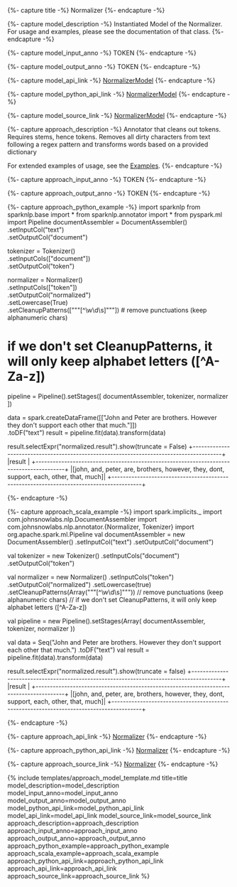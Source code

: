 {%- capture title -%}
Normalizer
{%- endcapture -%}

{%- capture model_description -%}
Instantiated Model of the Normalizer. For usage and examples, please see the documentation of that class.
{%- endcapture -%}

{%- capture model_input_anno -%}
TOKEN
{%- endcapture -%}

{%- capture model_output_anno -%}
TOKEN
{%- endcapture -%}

{%- capture model_api_link -%}
[NormalizerModel](https://nlp.johnsnowlabs.com/api/com/johnsnowlabs/nlp/annotators/NormalizerModel)
{%- endcapture -%}

{%- capture model_python_api_link -%}
[NormalizerModel](/api/python/reference/autosummary/python/sparknlp/annotator/normalizer/index.html#sparknlp.annotator.normalizer.NormalizerModel)
{%- endcapture -%}

{%- capture model_source_link -%}
[NormalizerModel](https://github.com/JohnSnowLabs/spark-nlp/tree/master/src/main/scala/com/johnsnowlabs/nlp/annotators/NormalizerModel.scala)
{%- endcapture -%}

{%- capture approach_description -%}
Annotator that cleans out tokens. Requires stems, hence tokens.
Removes all dirty characters from text following a regex pattern and transforms words based on a provided dictionary

For extended examples of usage, see the [Examples](https://github.com/JohnSnowLabs/spark-nlp/blob/master/example/python/annotation/text/english/document-normalizer/document_normalizer_notebook.ipynb).
{%- endcapture -%}

{%- capture approach_input_anno -%}
TOKEN
{%- endcapture -%}

{%- capture approach_output_anno -%}
TOKEN
{%- endcapture -%}

{%- capture approach_python_example -%}
import sparknlp
from sparknlp.base import *
from sparknlp.annotator import *
from pyspark.ml import Pipeline
documentAssembler = DocumentAssembler() \
    .setInputCol("text") \
    .setOutputCol("document")

tokenizer = Tokenizer() \
    .setInputCols(["document"]) \
    .setOutputCol("token")

normalizer = Normalizer() \
    .setInputCols(["token"]) \
    .setOutputCol("normalized") \
    .setLowercase(True) \
    .setCleanupPatterns(["""[^\w\d\s]"""]) # remove punctuations (keep alphanumeric chars)
# if we don't set CleanupPatterns, it will only keep alphabet letters ([^A-Za-z])

pipeline = Pipeline().setStages([
    documentAssembler,
    tokenizer,
    normalizer
])

data = spark.createDataFrame([["John and Peter are brothers. However they don't support each other that much."]]) \
    .toDF("text")
result = pipeline.fit(data).transform(data)

result.selectExpr("normalized.result").show(truncate = False)
+----------------------------------------------------------------------------------------+
|result                                                                                  |
+----------------------------------------------------------------------------------------+
|[john, and, peter, are, brothers, however, they, dont, support, each, other, that, much]|
+----------------------------------------------------------------------------------------+

{%- endcapture -%}

{%- capture approach_scala_example -%}
import spark.implicits._
import com.johnsnowlabs.nlp.DocumentAssembler
import com.johnsnowlabs.nlp.annotator.{Normalizer, Tokenizer}
import org.apache.spark.ml.Pipeline
val documentAssembler = new DocumentAssembler()
  .setInputCol("text")
  .setOutputCol("document")

val tokenizer = new Tokenizer()
  .setInputCols("document")
  .setOutputCol("token")

val normalizer = new Normalizer()
  .setInputCols("token")
  .setOutputCol("normalized")
  .setLowercase(true)
  .setCleanupPatterns(Array("""[^\w\d\s]""")) // remove punctuations (keep alphanumeric chars)
// if we don't set CleanupPatterns, it will only keep alphabet letters ([^A-Za-z])

val pipeline = new Pipeline().setStages(Array(
  documentAssembler,
  tokenizer,
  normalizer
))

val data = Seq("John and Peter are brothers. However they don't support each other that much.")
  .toDF("text")
val result = pipeline.fit(data).transform(data)

result.selectExpr("normalized.result").show(truncate = false)
+----------------------------------------------------------------------------------------+
|result                                                                                  |
+----------------------------------------------------------------------------------------+
|[john, and, peter, are, brothers, however, they, dont, support, each, other, that, much]|
+----------------------------------------------------------------------------------------+

{%- endcapture -%}

{%- capture approach_api_link -%}
[Normalizer](https://nlp.johnsnowlabs.com/api/com/johnsnowlabs/nlp/annotators/Normalizer)
{%- endcapture -%}

{%- capture approach_python_api_link -%}
[Normalizer](/api/python/reference/autosummary/python/sparknlp/annotator/normalizer/index.html#sparknlp.annotator.normalizer.Normalizer)
{%- endcapture -%}

{%- capture approach_source_link -%}
[Normalizer](https://github.com/JohnSnowLabs/spark-nlp/tree/master/src/main/scala/com/johnsnowlabs/nlp/annotators/Normalizer.scala)
{%- endcapture -%}


{% include templates/approach_model_template.md
title=title
model_description=model_description
model_input_anno=model_input_anno
model_output_anno=model_output_anno
model_python_api_link=model_python_api_link
model_api_link=model_api_link
model_source_link=model_source_link
approach_description=approach_description
approach_input_anno=approach_input_anno
approach_output_anno=approach_output_anno
approach_python_example=approach_python_example
approach_scala_example=approach_scala_example
approach_python_api_link=approach_python_api_link
approach_api_link=approach_api_link
approach_source_link=approach_source_link
%}
